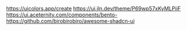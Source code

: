 https://uicolors.app/create https://ui.jln.dev/theme/P69wp57xKyMLPiiF https://ui.aceternity.com/components/bento-
https://github.com/birobirobiro/awesome-shadcn-ui
